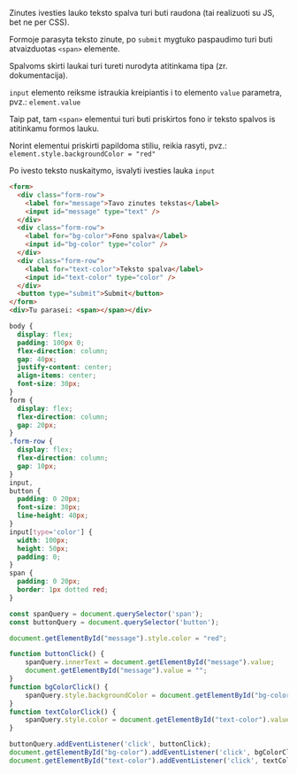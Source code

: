 Zinutes ivesties lauko teksto spalva turi buti raudona (tai realizuoti su JS, bet ne per CSS).

Formoje parasyta teksto zinute, po `submit` mygtuko paspaudimo turi buti atvaizduotas `<span>` elemente.

Spalvoms skirti laukai turi tureti nurodyta atitinkama tipa (zr. dokumentacija).

`input` elemento reiksme istraukia kreipiantis i to elemento `value` parametra, pvz.: `element.value`

Taip pat, tam `<span>` elementui turi buti priskirtos fono ir teksto spalvos is atitinkamu formos lauku.

Norint elementui priskirti papildoma stiliu, reikia rasyti, pvz.: `element.style.backgroundColor = "red"`

Po ivesto teksto nuskaitymo, isvalyti ivesties lauka `input`

```html
<form>
  <div class="form-row">
    <label for="message">Tavo zinutes tekstas</label>
    <input id="message" type="text" />
  </div>
  <div class="form-row">
    <label for="bg-color">Fono spalva</label>
    <input id="bg-color" type="color" />
  </div>
  <div class="form-row">
    <label for="text-color">Teksto spalva</label>
    <input id="text-color" type="color" />
  </div>
  <button type="submit">Submit</button>
</form>
<div>Tu parasei: <span></span></div>
```

```css
body {
  display: flex;
  padding: 100px 0;
  flex-direction: column;
  gap: 40px;
  justify-content: center;
  align-items: center;
  font-size: 30px;
}
form {
  display: flex;
  flex-direction: column;
  gap: 20px;
}
.form-row {
  display: flex;
  flex-direction: column;
  gap: 10px;
}
input,
button {
  padding: 0 20px;
  font-size: 30px;
  line-height: 40px;
}
input[type='color'] {
  width: 100px;
  height: 50px;
  padding: 0;
}
span {
  padding: 0 20px;
  border: 1px dotted red;
}
```
```js
const spanQuery = document.querySelector('span');
const buttonQuery = document.querySelector('button');

document.getElementById("message").style.color = "red";

function buttonClick() {
    spanQuery.innerText = document.getElementById("message").value;  
    document.getElementById("message").value = "";
}
function bgColorClick() {
    spanQuery.style.backgroundColor = document.getElementById("bg-color").value;
}
function textColorClick() {
    spanQuery.style.color = document.getElementById("text-color").value;
}

buttonQuery.addEventListener('click', buttonClick);
document.getElementById("bg-color").addEventListener('click', bgColorClick);
document.getElementById("text-color").addEventListener('click', textColorClick);
```